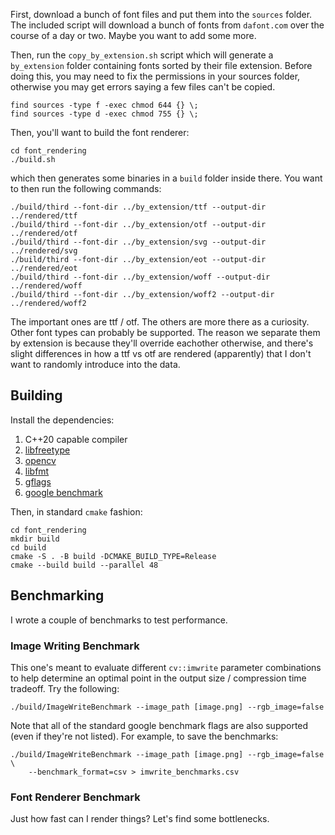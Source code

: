 First, download a bunch of font files and put them into the `sources` folder.
The included script will download a bunch of fonts from `dafont.com` over the
course of a day or two. Maybe you want to add some more.

Then, run the `copy_by_extension.sh` script which will generate a `by_extension`
folder containing fonts sorted by their file extension. Before doing this, you
may need to fix the permissions in your sources folder, otherwise you may get
errors saying a few files can't be copied.

```
find sources -type f -exec chmod 644 {} \;
find sources -type d -exec chmod 755 {} \;
```

Then, you'll want to build the font renderer:

```
cd font_rendering
./build.sh
```

which then generates some binaries in a `build` folder inside there. You want to
then run the following commands:

```
./build/third --font-dir ../by_extension/ttf --output-dir ../rendered/ttf
./build/third --font-dir ../by_extension/otf --output-dir ../rendered/otf
./build/third --font-dir ../by_extension/svg --output-dir ../rendered/svg
./build/third --font-dir ../by_extension/eot --output-dir ../rendered/eot
./build/third --font-dir ../by_extension/woff --output-dir ../rendered/woff
./build/third --font-dir ../by_extension/woff2 --output-dir ../rendered/woff2
```

The important ones are ttf / otf. The others are more there as a curiosity.
Other font types can probably be supported. The reason we separate them by
extension is because they'll override eachother otherwise, and there's slight
differences in how a ttf vs otf are rendered (apparently) that I don't want to
randomly introduce into the data.

## Building 

Install the dependencies:

1. C++20 capable compiler
1. [libfreetype](https://www.freetype.org/index.html)
1. [opencv](https://docs.opencv.org/trunk/d7/d9f/tutorial_linux_install.html)
1. [libfmt](https://fmt.dev/latest/usage.html)
1. [gflags](https://gflags.github.io/gflags/#download)
1. [google benchmark](https://github.com/google/benchmark#installation)

Then, in standard `cmake` fashion:

```
cd font_rendering
mkdir build
cd build
cmake -S . -B build -DCMAKE_BUILD_TYPE=Release
cmake --build build --parallel 48
```

## Benchmarking

I wrote a couple of benchmarks to test performance.

### Image Writing Benchmark

This one's meant to evaluate different `cv::imwrite` parameter combinations to
help determine an optimal point in the output size / compression time tradeoff.
Try the following:

```
./build/ImageWriteBenchmark --image_path [image.png] --rgb_image=false
```

Note that all of the standard google benchmark flags are also supported (even if
they're not listed). For example, to save the benchmarks:

```
./build/ImageWriteBenchmark --image_path [image.png] --rgb_image=false \
    --benchmark_format=csv > imwrite_benchmarks.csv
```

### Font Renderer Benchmark

Just how fast can I render things? Let's find some bottlenecks.
